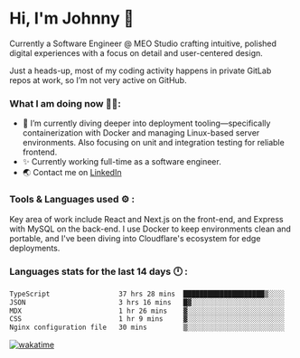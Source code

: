 # Hi, I'm Johnny 👋

Currently a Software Engineer @ MEO Studio crafting intuitive, polished digital experiences with a focus on detail and user-centered design.

Just a heads-up, most of my coding activity happens in private GitLab repos at work, so I’m not very active on GitHub.

### What I am doing now 🧑‍💻:

- 🔭 I’m currently diving deeper into deployment tooling—specifically containerization with Docker and managing Linux-based server environments. Also focusing on unit and integration testing for reliable frontend.
- ✨ Currently working full-time as a software engineer.
- 🌏 Contact me on [LinkedIn](https://www.linkedin.com/in/johchai/)

### Tools & Languages used ⚙️ :

Key area of work include React and Next.js on the front-end, and Express with MySQL on the back-end. I use Docker to keep environments clean and portable, and I've been diving into Cloudflare's ecosystem for edge deployments.

### Languages stats for the last 14 days 🕛 :

<!--START_SECTION:waka-->

```txt
TypeScript                 37 hrs 28 mins  ████████████████████▒░░░░   81.49 %
JSON                       3 hrs 16 mins   █▓░░░░░░░░░░░░░░░░░░░░░░░   07.11 %
MDX                        1 hr 26 mins    ▓░░░░░░░░░░░░░░░░░░░░░░░░   03.14 %
CSS                        1 hr 9 mins     ▓░░░░░░░░░░░░░░░░░░░░░░░░   02.52 %
Nginx configuration file   30 mins         ▒░░░░░░░░░░░░░░░░░░░░░░░░   01.09 %
```

<!--END_SECTION:waka-->

[![wakatime](https://wakatime.com/badge/user/0cd14e89-b357-451d-b5c1-4a79286fb5a6.svg)](https://wakatime.com/@0cd14e89-b357-451d-b5c1-4a79286fb5a6)
